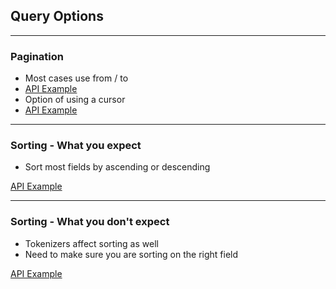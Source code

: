 ## Query Options

---

### Pagination

* Most cases use from / to
* [API Example](http://estalk.spantree.local:9200/_plugin/marvel/sense/#05-pagination,L1)
* Option of using a cursor
* [API Example](http://estalk.spantree.local:9200/_plugin/marvel/sense/#05-pagination,S5.3)

---

### Sorting - What you expect

* Sort most fields by ascending or descending

[API Example](http://es1.local:9200/_plugin/marvel/sense/#06-sorting,L1)

---

### Sorting - What you don't expect

* Tokenizers affect sorting as well
* Need to make sure you are sorting on the right field

[API Example](http://es1.local:9200/_plugin/marvel/sense/#06-sorting,S6.4)
